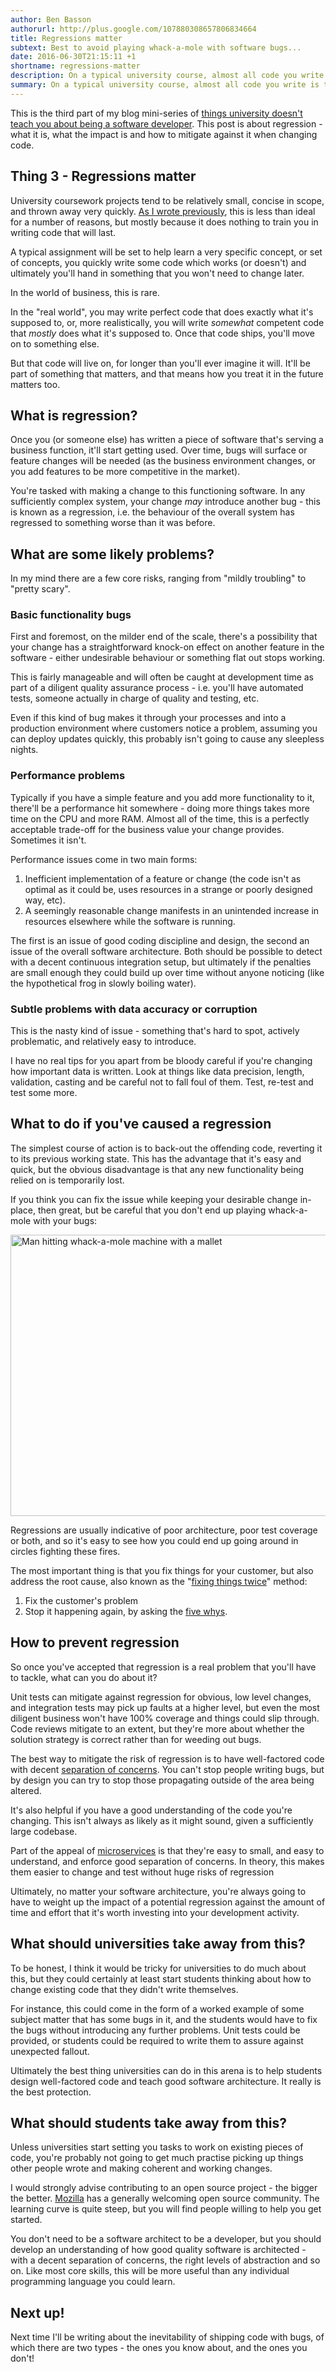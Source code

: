 ```yaml
---
author: Ben Basson
authorurl: http://plus.google.com/107880308657806834664
title: Regressions matter
subtext: Best to avoid playing whack-a-mole with software bugs...
date: 2016-06-30T21:15:11 +1
shortname: regressions-matter
description: On a typical university course, almost all code you write is thrown away. This means that you won't have to deal with the possibility of introducing bugs into existing, functioning code. This post covers that topic in detail and outlines why it's so critical to understand.
summary: On a typical university course, almost all code you write is thrown away. This means that you won't have to deal with the possibility of introducing bugs into existing, functioning code. This post covers that topic in detail and outlines why it's so critical to understand.
---
```


This is the third part of my blog mini-series of [things university doesn't teach you about being a software developer][1]. This post is about regression - what it is, what the impact is and how to mitigate against it when changing code.

Thing 3 - Regressions matter
----------------------------

University coursework projects tend to be relatively small, concise in scope, and thrown away very quickly. [As I wrote previously][2], this is less than ideal for a number of reasons, but mostly because it does nothing to train you in writing code that will last.

A typical assignment will be set to help learn a very specific concept, or set of concepts, you quickly write some code which works (or doesn't) and ultimately you'll hand in something that you won't need to change later.

In the world of business, this is rare. 

In the "real world", you may write perfect code that does exactly what it's supposed to, or, more realistically, you will write *somewhat* competent code that *mostly* does what it's supposed to. Once that code ships, you'll move on to something else. 

But that code will live on, for longer than you'll ever imagine it will. It'll be part of something that matters, and that means how you treat it in the future matters too.

What is regression?
-------------------

Once you (or someone else) has written a piece of software that's serving a business function, it'll start getting used. Over time, bugs will surface or feature changes will be needed (as the business environment changes, or you add features to be more competitive in the market). 

You're tasked with making a change to this functioning software. In any sufficiently complex system, your change *may* introduce another bug - this is known as a regression, i.e. the behaviour of the overall system has regressed to something worse than it was before.

What are some likely problems?
------------------------------

In my mind there are a few core risks, ranging from "mildly troubling" to "pretty scary".

### Basic functionality bugs

First and foremost, on the milder end of the scale, there's a possibility that your change has a straightforward knock-on effect on another feature in the software - either undesirable behaviour or something flat out stops working.

This is fairly manageable and will often be caught at development time as part of a diligent quality assurance process - i.e. you'll have automated tests, someone actually in charge of quality and testing, etc. 

Even if this kind of bug makes it through your processes and into a production environment where customers notice a problem, assuming you can deploy updates quickly, this probably isn't going to cause any sleepless nights.

### Performance problems

Typically if you have a simple feature and you add more functionality to it, there'll be a performance hit somewhere - doing more things takes more time on the CPU and more RAM. Almost all of the time, this is a perfectly acceptable trade-off for the business value your change provides. Sometimes it isn't.

Performance issues come in two main forms:

1. Inefficient implementation of a feature or change (the code isn't as optimal as it could be, uses resources in a strange or poorly designed way, etc).
2. A seemingly reasonable change manifests in an unintended increase in resources elsewhere while the software is running.

The first is an issue of good coding discipline and design, the second an issue of the overall software architecture. Both should be possible to detect with a decent continuous integration setup, but ultimately if the penalties are small enough they could build up over time without anyone noticing (like the hypothetical frog in slowly boiling water).

### Subtle problems with data accuracy or corruption 

This is the nasty kind of issue - something that's hard to spot, actively problematic, and relatively easy to introduce. 

I have no real tips for you apart from be bloody careful if you're changing how important data is written. Look at things like data precision, length, validation, casting and be careful not to fall foul of them. Test, re-test and test some more. 

What to do if you've caused a regression
----------------------------------------

The simplest course of action is to back-out the offending code, reverting it to its previous working state. This has the advantage that it's easy and quick, but the obvious disadvantage is that any new functionality being relied on is temporarily lost.

If you think you can fix the issue while keeping your desirable change in-place, then great, but be careful that you don't end up playing whack-a-mole with your bugs:

<a href="https://www.flickr.com/photos/tpapi/2765541278" target="_blank" markdown="1">
  <img src="/images/blog/whack-a-mole.jpg" width="600" height="450" alt="Man hitting whack-a-mole machine with a mallet" markdown="1">
</a>

Regressions are usually indicative of poor architecture, poor test coverage or both, and so it's easy to see how you could end up going around in circles fighting these fires.

The most important thing is that you fix things for your customer, but also address the root cause, also known as the "[fixing things twice][3]" method:

1. Fix the customer's problem
2. Stop it happening again, by asking the [five whys][4].

How to prevent regression
-------------------------

So once you've accepted that regression is a real problem that you'll have to tackle, what can you do about it?

Unit tests can mitigate against regression for obvious, low level changes, and integration tests may pick up faults at a higher level, but even the most diligent business won't have 100% coverage and things could slip through. Code reviews mitigate to an extent, but they're more about whether the solution strategy is correct rather than for weeding out bugs.

The best way to mitigate the risk of regression is to have well-factored code with decent [separation of concerns][5]. You can't stop people writing bugs, but by design you can try to stop those propagating outside of the area being altered.

It's also helpful if you have a good understanding of the code you're changing. This isn't always as likely as it might sound, given a sufficiently large codebase.

Part of the appeal of [microservices][6] is that they're easy to small, and easy to understand, and enforce good separation of concerns. In theory, this makes them easier to change and test without huge risks of regression  

Ultimately, no matter your software architecture, you're always going to have to weight up the impact of a potential regression against the amount of time and effort that it's worth investing into your development activity.

What should universities take away from this?
---------------------------------------------

To be honest, I think it would be tricky for universities to do much about this, but they could certainly at least start students thinking about how to change existing code that they didn't write themselves.

For instance, this could come in the form of a worked example of some subject matter that has some bugs in it, and the students would have to fix the bugs without introducing any further problems. Unit tests could be provided, or students could be required to write them to assure against unexpected fallout.

Ultimately the best thing universities can do in this arena is to help students design well-factored code and teach good software architecture. It really is the best protection.

What should students take away from this?
-----------------------------------------

Unless universities start setting you tasks to work on existing pieces of code, you're probably not going to get much practise picking up things other people wrote and making coherent and working changes.

I would strongly advise contributing to an open source project - the bigger the better. [Mozilla][7] has a generally welcoming open source community. The learning curve is quite steep, but you will find people willing to help you get started.

You don't need to be a software architect to be a developer, but you should develop an understanding of how good quality software is architected - with a decent separation of concerns, the right levels of abstraction and so on. Like most core skills, this will be more useful than any individual programming language you could learn.

Next up!
--------

Next time I'll be writing about the inevitability of shipping code with bugs, of which there are two types - the ones you know about, and the ones you don't!

[1]: /blog/things-uni-doesnt-teach-you-about-software-dev
[2]: /blog/writing-code-for-the-long-term
[3]: http://blog.fogcreek.com/scaling-customer-service-by-fixing-things-twice/
[4]: https://en.wikipedia.org/wiki/5_Whys
[5]: https://en.wikipedia.org/wiki/Separation_of_concerns
[6]: http://martinfowler.com/articles/microservices.html
[7]: https://developer.mozilla.org/en-US/docs/Mozilla/Developer_guide/Introduction